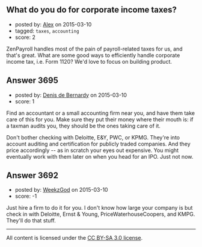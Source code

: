 ## What do you do for corporate income taxes?

- posted by: [Alex](https://stackexchange.com/users/5912215/alex) on 2015-03-10
- tagged: `taxes`, `accounting`
- score: 2

ZenPayroll handles most of the pain of payroll-related taxes for us, and that's great.  What are some good ways to efficiently handle corporate income tax, i.e. Form 1120?  We'd love to focus on building product.




## Answer 3695

- posted by: [Denis de Bernardy](https://stackexchange.com/users/182468/denis-de-bernardy) on 2015-03-10
- score: 1

Find an accountant or a small accounting firm near you, and have them take care of this for you. Make sure they put their money where their mouth is: if a taxman audits you, they should be the ones taking care of it.

Don't bother checking with Deloitte, E&Y, PWC, or KPMG. They're into account auditing and certification for publicly traded companies. And they price accordingly -- as in scratch your eyes out expensive. You might eventually work with them later on when you head for an IPO. Just not now.


## Answer 3692

- posted by: [WeekzGod](https://stackexchange.com/users/3629822/weekzgod) on 2015-03-10
- score: -1

Just hire a firm to do it for you.
I don't know how large your company is but check in with Deloitte, Ernst & Young, PriceWaterhouseCoopers, and KMPG. They'll do that stuff.



---

All content is licensed under the [CC BY-SA 3.0 license](https://creativecommons.org/licenses/by-sa/3.0/).
